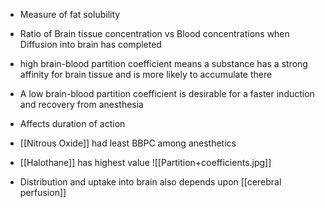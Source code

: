 - Measure of fat solubility
- Ratio of Brain tissue concentration vs Blood concentrations when Diffusion into brain has completed 
- high brain-blood partition coefficient means a substance has a strong affinity for brain tissue and is more likely to accumulate there
- A low brain-blood partition coefficient is desirable for a faster induction and recovery from anesthesia 

- Affects duration of action
- [[Nitrous Oxide]] had least BBPC among anesthetics
- [[Halothane]] has highest value 
![[Partition+coefficients.jpg]]
- Distribution and uptake into brain also depends upon [[cerebral perfusion]]
